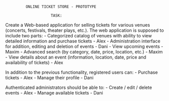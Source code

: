 			 ONLINE TICKET STORE - PROTOTYPE 
						
						TASK:

Create a Web-based application for selling tickets for various venues (concerts, festivals, theater plays, etc.). The web application is supposed to include two parts:
	- Categorized catalog of venues with ability to view detailed information and purchase tickets - Alex
	- Administration interface for addition, editing and deletion of events - Dani
	- View upcoming events - Maxim
	- Advanced search (by category, date, price, location, etc.) - Maxim
	- View details about an event (information, location, date, price and availability of tickets) - Alex

In addition to the previous functionality, registered users can:
	- Purchase tickets - Alex
	- Manage their profile - Dani

Authenticated administrators should be able to:
	- Create / edit / delete events - Alex
	- Manage available tickets - Dani
